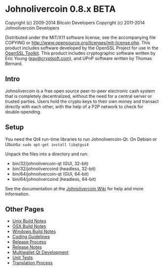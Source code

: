 Johnolivercoin 0.8.x BETA
====================

Copyright (c) 2009-2014 Bitcoin Developers
Copyright (c) 2011-2014 Johnolivercoin Developers

Distributed under the MIT/X11 software license, see the accompanying
file COPYING or http://www.opensource.org/licenses/mit-license.php.
This product includes software developed by the OpenSSL Project for use in the [OpenSSL Toolkit](http://www.openssl.org/). This product includes
cryptographic software written by Eric Young ([eay@cryptsoft.com](mailto:eay@cryptsoft.com)), and UPnP software written by Thomas Bernard.


Intro
---------------------
Johnolivercoin is a free open source peer-to-peer electronic cash system that is
completely decentralized, without the need for a central server or trusted
parties.  Users hold the crypto keys to their own money and transact directly
with each other, with the help of a P2P network to check for double-spending.


Setup
---------------------
You need the Qt4 run-time libraries to run Johnolivercoin-Qt. On Debian or Ubuntu:
	`sudo apt-get install libqtgui4`

Unpack the files into a directory and run:

- bin/32/johnolivercoin-qt (GUI, 32-bit)
- bin/32/johnolivercoind (headless, 32-bit)
- bin/64/johnolivercoin-qt (GUI, 64-bit)
- bin/64/johnolivercoind (headless, 64-bit)

See the documentation at the [Johnolivercoin Wiki](http://johnolivercoin.info)
for help and more information.


Other Pages
---------------------
- [Unix Build Notes](build-unix.md)
- [OSX Build Notes](build-osx.md)
- [Windows Build Notes](build-msw.md)
- [Coding Guidelines](coding.md)
- [Release Process](release-process.md)
- [Release Notes](release-notes.md)
- [Multiwallet Qt Development](multiwallet-qt.md)
- [Unit Tests](unit-tests.md)
- [Translation Process](translation_process.md)
